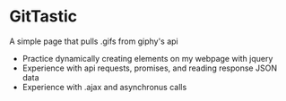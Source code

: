 # GitTastic
A simple page that pulls .gifs from giphy's api

*  Practice dynamically creating elements on my webpage with jquery
*  Experience with api requests, promises, and reading response JSON data
*  Experience with .ajax and asynchronus calls
